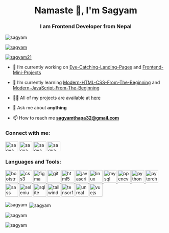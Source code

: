 <h1 align="center">Namaste 🙏, I'm Sagyam</h1>
<h3 align="center">I am Frontend Developer from Nepal</h3>

<p align="left"> <img src="https://komarev.com/ghpvc/?username=sagyam&label=Profile%20views&color=0e75b6&style=flat-square" alt="sagyam" /> </p>

<p align="left"> <a href="https://github.com/ryo-ma/github-profile-trophy"><img src="https://github-profile-trophy.vercel.app/?username=sagyam" alt="sagyam" /></a> </p>

<p align="left"> <a href="https://twitter.com/sagyam21" target="blank"><img src="https://img.shields.io/twitter/follow/sagyam21?logo=twitter&style=for-the-badge" alt="sagyam21" /></a> </p>

- 🔭 I’m currently working on [Eye-Catching-Landing-Pages](Eye-Catching-Landing-Pages) and [Frontend-Mini-Projects](Frontend-Mini-Projects)

- 🌱 I’m currently learning [Modern-HTML-CSS-From-The-Beginning](Modern-HTML-CSS-From-The-Beginning) and [Modern-JavaScript-From-The-Beginning](Modern-JavaScript-From-The-Beginning)

- 👨‍💻 All of my projects are available at [here](https://github.com/Sagyam?tab=repositories&q=&type=source&language=)

- 💬 Ask me about **anything**

- 📫 How to reach me **sagyamthapa32@gmail.com**

<h3 align="left">Connect with me:</h3>
<p align="left">
<a href="https://twitter.com/sagyam21" target="blank"><img align="center" src="https://cdn.jsdelivr.net/npm/simple-icons@3.0.1/icons/twitter.svg" alt="sagyam21" height="30" width="40" /></a>
<a href="https://linkedin.com/in/sagyam-thapa-b56586178" target="blank"><img align="center" src="https://cdn.jsdelivr.net/npm/simple-icons@3.0.1/icons/linkedin.svg" alt="sagyam-thapa-b56586178" height="30" width="40" /></a>
<a href="https://kaggle.com/sagyamthapa" target="blank"><img align="center" src="https://cdn.jsdelivr.net/npm/simple-icons@3.0.1/icons/kaggle.svg" alt="sagyamthapa" height="30" width="40" /></a>
<a href="https://www.hackerrank.com/sagyam" target="blank"><img align="center" src="https://cdn.jsdelivr.net/npm/simple-icons@3.0.1/icons/hackerrank.svg" alt="sagyam" height="30" width="40" /></a>
</p>

<h3 align="left">Languages and Tools:</h3>
<p align="left"> <a href="https://getbootstrap.com" target="_blank"> <img src="https://devicons.github.io/devicon/devicon.git/icons/bootstrap/bootstrap-plain.svg" alt="bootstrap" width="40" height="40"/> </a> <a href="https://www.w3schools.com/css/" target="_blank"> <img src="https://devicons.github.io/devicon/devicon.git/icons/css3/css3-original-wordmark.svg" alt="css3" width="40" height="40"/> </a> <a href="https://www.figma.com/" target="_blank"> <img src="https://www.vectorlogo.zone/logos/figma/figma-icon.svg" alt="figma" width="40" height="40"/> </a> <a href="https://git-scm.com/" target="_blank"> <img src="https://www.vectorlogo.zone/logos/git-scm/git-scm-icon.svg" alt="git" width="40" height="40"/> </a> <a href="https://www.w3.org/html/" target="_blank"> <img src="https://devicons.github.io/devicon/devicon.git/icons/html5/html5-original-wordmark.svg" alt="html5" width="40" height="40"/> </a> <a href="https://developer.mozilla.org/en-US/docs/Web/JavaScript" target="_blank"> <img src="https://devicons.github.io/devicon/devicon.git/icons/javascript/javascript-original.svg" alt="javascript" width="40" height="40"/> </a> <a href="https://www.linux.org/" target="_blank"> <img src="https://devicons.github.io/devicon/devicon.git/icons/linux/linux-original.svg" alt="linux" width="40" height="40"/> </a> <a href="https://www.mysql.com/" target="_blank"> <img src="https://devicons.github.io/devicon/devicon.git/icons/mysql/mysql-original-wordmark.svg" alt="mysql" width="40" height="40"/> </a> <a href="https://opencv.org/" target="_blank"> <img src="https://www.vectorlogo.zone/logos/opencv/opencv-icon.svg" alt="opencv" width="40" height="40"/> </a> <a href="https://www.python.org" target="_blank"> <img src="https://devicons.github.io/devicon/devicon.git/icons/python/python-original.svg" alt="python" width="40" height="40"/> </a> <a href="https://pytorch.org/" target="_blank"> <img src="https://www.vectorlogo.zone/logos/pytorch/pytorch-icon.svg" alt="pytorch" width="40" height="40"/> </a> <a href="https://sass-lang.com" target="_blank"> <img src="https://devicons.github.io/devicon/devicon.git/icons/sass/sass-original.svg" alt="sass" width="40" height="40"/> </a> <a href="https://www.selenium.dev" target="_blank"> <img src="https://raw.githubusercontent.com/detain/svg-logos/780f25886640cef088af994181646db2f6b1a3f8/svg/selenium-logo.svg" alt="selenium" width="40" height="40"/> </a> <a href="https://www.sqlite.org/" target="_blank"> <img src="https://www.vectorlogo.zone/logos/sqlite/sqlite-icon.svg" alt="sqlite" width="40" height="40"/> </a> <a href="https://tailwindcss.com/" target="_blank"> <img src="https://www.vectorlogo.zone/logos/tailwindcss/tailwindcss-icon.svg" alt="tailwind" width="40" height="40"/> </a> <a href="https://www.tensorflow.org" target="_blank"> <img src="https://www.vectorlogo.zone/logos/tensorflow/tensorflow-icon.svg" alt="tensorflow" width="40" height="40"/> </a> <a href="https://unrealengine.com/" target="_blank"> <img src="https://raw.githubusercontent.com/kenangundogan/fontisto/036b7eca71aab1bef8e6a0518f7329f13ed62f6b/icons/svg/brand/unreal-engine.svg" alt="unreal" width="40" height="40"/> </a> <a href="https://vuejs.org/" target="_blank"> <img src="https://devicons.github.io/devicon/devicon.git/icons/vuejs/vuejs-original-wordmark.svg" alt="vuejs" width="40" height="40"/> </a> </p>

<p><img align="left" src="https://github-readme-stats.vercel.app/api/top-langs?username=sagyam&show_icons=true&locale=en&layout=compact" alt="sagyam" /></p>

<p>&nbsp;<img align="center" src="https://github-readme-stats.vercel.app/api?username=sagyam&show_icons=true&locale=en" alt="sagyam" /></p>

<p><img align="center" src="https://github-readme-streak-stats.herokuapp.com/?user=sagyam&" alt="sagyam" /></p>
<p> <img align="center" src="https://github-readme-stats.vercel.app/api/wakatime?username=Sagyam" alt="sagyam" /></p>

